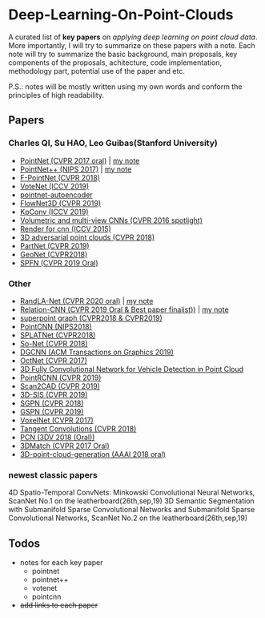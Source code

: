 # Deep-Learning-On-Point-Clouds
A curated list of **key papers** on *applying deep learning on point cloud data*. More importantly, I will try to summarize on these papers with a note. Each note will try to summarize the basic background, main proposals, key components of the proposals, achitecture, code implementation, methodology part, potential use of the paper and etc.

P.S.: notes will be mostly written using my own words and conform the principles of high readability.

## Papers
### Charles QI, Su HAO, Leo Guibas(Stanford University)

- [PointNet (CVPR 2017 oral)](https://github.com/charlesq34/pointnet) | [my note](PointNet.md)
- [PointNet++ (NIPS 2017)](https://github.com/charlesq34/pointnet2) | [my note](PointNet++.md)
- [F-PointNet (CVPR 2018)](https://github.com/charlesq34/frustum-pointnets)
- [VoteNet (ICCV 2019)](https://github.com/facebookresearch/votenet)
- [pointnet-autoencoder](https://github.com/charlesq34/pointnet-autoencoder)
- [FlowNet3D (CVPR 2019)](https://github.com/xingyul/flownet3d)
- [KpConv (ICCV 2019)](https://github.com/HuguesTHOMAS/KPConv)
- [Volumetric and multi-view CNNs (CVPR 2016 spotlight)](https://github.com/charlesq34/3dcnn.torch)
- [Render for cnn (ICCV 2015)](https://github.com/ShapeNet/RenderForCNN)
- [3D adversarial point clouds (CVPR 2018)](https://github.com/xiangchong1/3d-adv-pc)
- [PartNet (CVPR 2019)](https://github.com/daerduoCarey/partnet_dataset)
- [GeoNet (CVPR2018)](https://github.com/yzcjtr/GeoNet)
- [SPFN (CVPR 2019 Oral)](https://github.com/lingxiaoli94/SPFN)
  
### Other
- [RandLA-Net (CVPR 2020 oral)](https://github.com/QingyongHu/RandLA-Net) | [my note](RandLA-net.md)
- [Relation-CNN (CVPR 2019 Oral & Best paper finalist))](https://github.com/Yochengliu/Relation-Shape-CNN) | [my note](RS-CNN.md)
- [superpoint graph (CVPR2018 & CVPR2019)](https://github.com/loicland/superpoint_graph)
- [PointCNN (NIPS2018)](https://github.com/yangyanli/PointCNN)
- [SPLATNet (CVPR2018)](https://github.com/NVlabs/splatnet)
- [So-Net (CVPR 2018)](https://github.com/lijx10/SO-Net)
- [DGCNN (ACM Transactions on Graphics 2019)](https://github.com/WangYueFt/dgcnn)
- [OctNet (CVPR 2017)](https://github.com/griegler/octnet)
- [3D Fully Convolutional Network for Vehicle Detection in Point Cloud](https://github.com/yukitsuji/3D_CNN_tensorflow)
- [PointRCNN (CVPR 2019)](https://github.com/sshaoshuai/PointRCNN)
- [Scan2CAD (CVPR 2019)](https://github.com/skanti/Scan2CAD)
- [3D-SIS (CVPR 2019)](https://github.com/Sekunde/3D-SIS)
- [SGPN (CVPR 2018)](https://github.com/laughtervv/SGPN)
- [GSPN (CVPR 2019)](https://github.com/ericyi/GSPN)
- [VoxelNet (CVPR 2017)](https://github.com/tsinghua-rll/VoxelNet-tensorflow)
- [Tangent Convolutions (CVPR 2018)](https://github.com/tatarchm/tangent_conv)
- [PCN (3DV 2018 (Oral))](https://github.com/wentaoyuan/pcn)
- [3DMatch (CVPR 2017 Oral)](https://github.com/andyzeng/3dmatch-toolbox)
- [3D-point-cloud-generation (AAAI 2018 oral)](https://github.com/chenhsuanlin/3D-point-cloud-generation)
### newest classic papers

4D Spatio-Temporal ConvNets: Minkowski Convolutional Neural Networks, ScanNet No.1 on the leatherboard(26th,sep,19)
3D Semantic Segmentation with Submanifold Sparse Convolutional Networks and Submanifold Sparse Convolutional Networks, ScanNet No.2 on the leatherboard(26th,sep,19)

## Todos

- notes for each key paper
  - pointnet
  - pointnet++
  - votenet
  - pointcnn
- ~~add links to each paper~~
